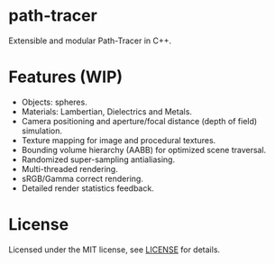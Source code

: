 # path-tracer
Extensible and modular Path-Tracer in C++.

# Features (WIP)
- Objects: spheres.
- Materials: Lambertian, Dielectrics and Metals.
- Camera positioning and aperture/focal distance (depth of field) simulation.
- Texture mapping for image and procedural textures.
- Bounding volume hierarchy (AABB) for optimized scene traversal.
- Randomized super-sampling antialiasing.
- Multi-threaded rendering.
- sRGB/Gamma correct rendering.
- Detailed render statistics feedback.

# License
Licensed under the MIT license, see [LICENSE](https://github.com/MadEqua/path-tracer/blob/master/LICENSE) for details.
